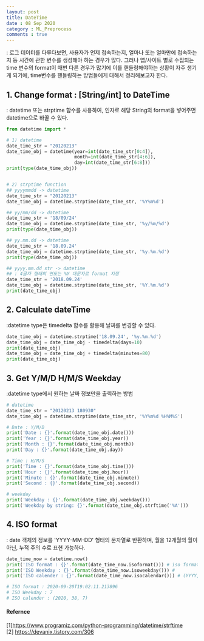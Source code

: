 ```yaml
---
layout: post
title: DateTime
date : 08 Sep 2020
category : ML_Preprocess
comments : true
---
```


 : 로그 데이터를 다루다보면, 사용자가 언제 접속하는지, 얼마나 또는 얼마만에 접속하는지 등 시간에 관한 변수를 생성해야 하는 경우가 많다. 그러나 앱/사이트 별로 수집되는 time 변수의 format이 매번 다른 경우가 많기에 이를 핸들링해야하는 상황이 자주 생기게 되기에, time변수를 핸들링하는 방법들에게 대해서 정리해보고자 한다.

## 1. Change format : [String/int] to DateTime
 : datetime 또는 strptime 함수를 사용하여, 인자로 해당 String의 format을 넣어주면 datetime으로 바꿀 수 있다.
```python
from datetime import *

# 1) datetime
date_time_str = "20120213"
date_time_obj = datetime(year=int(date_time_str[0:4]),
                         month=int(date_time_str[4:6]),
                         day=int(date_time_str[6:8]))
print(type(date_time_obj))


# 2) strptime function
## yyyymmdd -> datetime
date_time_str = "20120213"
date_time_obj = datetime.strptime(date_time_str, '%Y%m%d')

## yy/mm/dd -> datetime
date_time_str = '18/09/24'
date_time_obj = datetime.strptime(date_time_str, '%y/%m/%d')
print(type(date_time_obj))

## yy.mm.dd -> datetime
date_time_str = '18.09.24'
date_time_obj = datetime.strptime(date_time_str, '%y.%m.%d')
print(type(date_time_obj))

## yyyy.mm.dd str -> datetime
## : 4글자 형태의 연도는 %Y 대문자로 format 지정
date_time_str = '2018.09.24'
date_time_obj = datetime.strptime(date_time_str, '%Y.%m.%d')
print(date_time_obj)
```



## 2. Calculate dateTime
:datetime type은 timedelta 함수를 활용해 날짜를 변경할 수 있다.
```python
date_time_obj = datetime.strptime('18.09.24', '%y.%m.%d')
date_time_obj = date_time_obj - timedelta(days=10)
print(date_time_obj)
date_time_obj = date_time_obj + timedelta(minutes=80)
print(date_time_obj)
```



## 3. Get Y/M/D H/M/S Weekday
 :datetime type에서 원하는 날짜 정보만을 출력하는 방법
```python
# datetime
date_time_str = "20120213 180930"
date_time_obj = datetime.strptime(date_time_str, '%Y%m%d %H%M%S')

# Date : Y/M/D
print('Date : {}'.format(date_time_obj.date()))
print('Year : {}'.format(date_time_obj.year))
print('Month : {}'.format(date_time_obj.month))
print('Day : {}'.format(date_time_obj.day))

# Time : H/M/S
print('Time : {}'.format(date_time_obj.time()))
print('Hour : {}'.format(date_time_obj.hour))
print('Minute : {}'.format(date_time_obj.minute))
print('Second : {}'.format(date_time_obj.second))

# weekday
print('Weekday : {}'.format(date_time_obj.weekday()))
print('Weekday by string: {}'.format(date_time_obj.strftime('%A')))
```

## 4. ISO format
 : date 객체의 정보를 'YYYY-MM-DD' 형태의 문자열로 반환하며,
  월을 12개월의 월이 아닌, 누적 주의 수로 표현 가능하다.

```python
date_time_now = datetime.now()
print('ISO format : {}'.format(date_time_now.isoformat())) # iso format을 사용하면, 월요일을 1부터 시작한 값으로 반환해준다
print('ISO Weekday : {}'.format(date_time_now.isoweekday())) #
print('ISO calender : {}'.format(date_time_now.isocalendar())) # (YYYY, num_week, weekday)

# ISO format : 2020-09-20T19:02:11.213896
# ISO Weekday : 7
# ISO calender : (2020, 38, 7)
```


#### Refernce
[1]https://www.programiz.com/python-programming/datetime/strftime  
[2] https://devanix.tistory.com/306  
